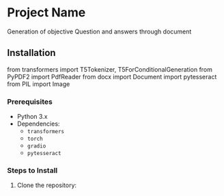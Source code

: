 
# Project Name

Generation of objective Question and answers through document

## Installation
from transformers import T5Tokenizer, T5ForConditionalGeneration
from PyPDF2 import PdfReader
from docx import Document
import pytesseract
from PIL import Image

### Prerequisites
- Python 3.x
- Dependencies: 
   - `transformers`
   - `torch`
   - `gradio`
   - `pytesseract`

### Steps to Install

1. Clone the repository:
   ```bash
